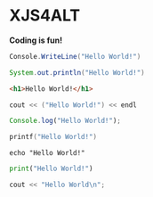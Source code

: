 # XJS4ALT
**Coding is fun!**
```C#
Console.WriteLine("Hello World!")
```
```Java
System.out.println("Hello World!")
```
```HTML 
<h1>Hello World!</h1>
```
```C++
cout << ("Hello World!") << endl
```
```JavaScript
Console.log("Hello World!");
```
```C
printf("Hello World!")
```
```Shell
echo "Hello World!"
```
```Python
print("Hello World!")
```
```C++
cout << "Hello World\n";
```
